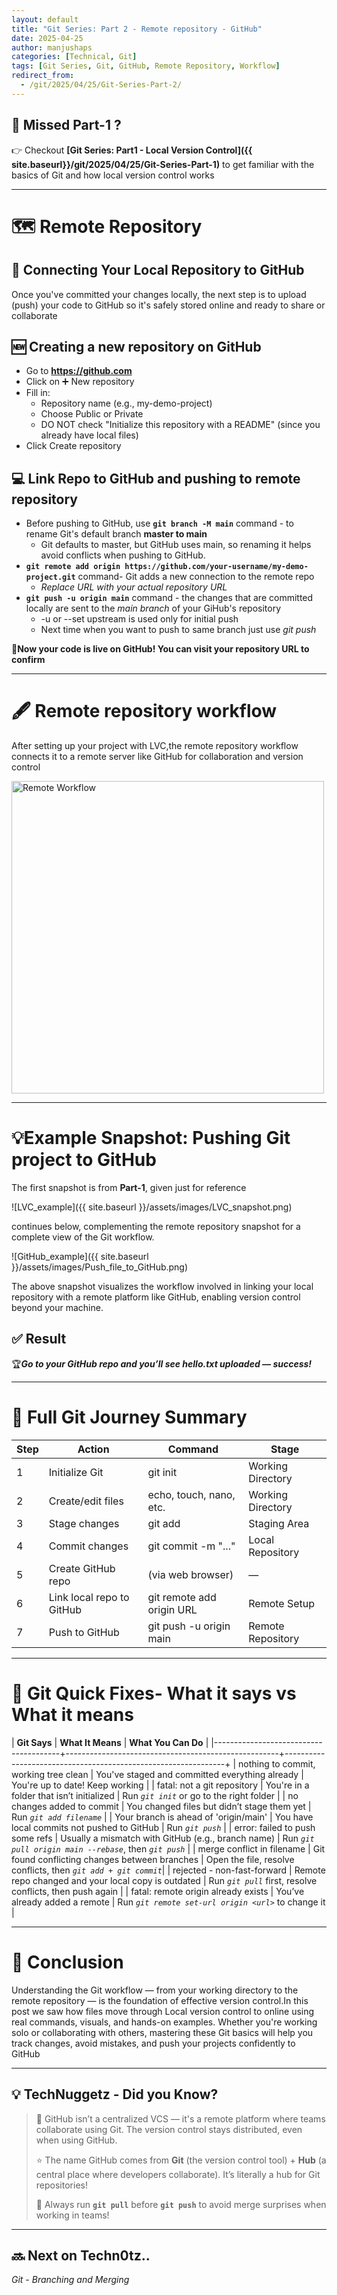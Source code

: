 ```yaml
---
layout: default
title: "Git Series: Part 2 - Remote repository - GitHub"
date: 2025-04-25
author: manjushaps
categories: [Technical, Git] 
tags: [Git Series, Git, GitHub, Remote Repository, Workflow]
redirect_from:
  - /git/2025/04/25/Git-Series-Part-2/
---
```


## 🔗 Missed Part-1 ?
👉 Checkout **[Git Series: Part1 - Local Version Control]({{ site.baseurl}}/git/2025/04/25/Git-Series-Part-1)** to get familiar with the basics of Git and how local version control works

---

# 🗺️ Remote Repository
## 🔄 Connecting Your Local Repository to GitHub
Once you've committed your changes locally, the next step is to upload (push) your code to GitHub so it's safely stored online and ready to share or collaborate

## 🆕 Creating a new repository on GitHub
- Go to **https://github.com**
- Click on ➕ New repository
- Fill in:
  - Repository name (e.g., my-demo-project)
  - Choose Public or Private
  - DO NOT check "Initialize this repository with a README" (since you already have local files)
- Click Create repository

## 💻 Link Repo to GitHub and pushing to remote repository

- Before pushing to GitHub, use **`git branch -M main`** command - to rename Git's default branch **master to main**
  - Git defaults to master, but GitHub uses main, so renaming it helps avoid conflicts when pushing to GitHub.
- **`git remote add origin https://github.com/your-username/my-demo-project.git`** command- Git adds a new connection to the remote repo
  -  *Replace URL with your actual repository URL*
- **`git push -u origin main`** command - the changes that are committed locally are sent to the *main branch* of your GiHub's repository
  - -u or --set upstream is used only for initial push
  - Next time when you want to push to same branch just use *git push*

🥇**Now your code is live on GitHub! You can visit your repository URL to confirm**

---

# 🖋️ Remote repository workflow

After setting up your project with LVC,the remote repository workflow connects it to a remote server like GitHub for collaboration and version control

<img src="{{ site.baseurl }}/assets/images/Remote_workflow.png" alt="Remote Workflow" width="500" height="auto">

---

# 💡Example Snapshot: Pushing Git project to GitHub

The first snapshot is from **Part-1**, given just for reference

![LVC_example]({{ site.baseurl }}/assets/images/LVC_snapshot.png) 

continues below, complementing the remote repository snapshot for a complete view of the Git workflow.

![GitHub_example]({{ site.baseurl }}/assets/images/Push_file_to_GitHub.png)

The above snapshot visualizes the workflow involved in linking your local repository with a remote platform like GitHub, enabling version control beyond your machine.

## ✅ Result
🏆***Go to your GitHub repo and you’ll see hello.txt uploaded — success!***

---

# 📑 Full Git Journey Summary

| **Step** | **Action**                    | **Command**                   | **Stage**             |
|----------|-------------------------------|-------------------------------|-----------------------|
|    1     | Initialize Git                | git init                      | Working Directory     |
|    2     | Create/edit files             | echo, touch, nano, etc.       | Working Directory     |
|    3     | Stage changes                 | git add                       | Staging Area          |
|    4     | Commit changes                | git commit -m "..."           | Local Repository      |
|    5     | Create GitHub repo            | (via web browser)             | —                     |
|    6     | Link local repo to GitHub     | git remote add origin URL     | Remote Setup          |
|    7     | Push to GitHub                | git push -u origin main       | Remote Repository     |

---

# 🔎 Git Quick Fixes- What it says vs What it means

| **Git Says**                          | **What It Means**                                   | **What You Can Do**                                          |
|---------------------------------------+-----------------------------------------------------+---------------------------------------------------------------+
| nothing to commit, working tree clean | You've staged and committed everything already      | You're up to date! Keep working                                 | 
| fatal: not a git repository           | You're in a folder that isn’t initialized           | Run *`git init`* or go to the right folder                      | 
| no changes added to commit            | You changed files but didn’t stage them yet         | Run *`git add filename`*                                        | 
| Your branch is ahead of 'origin/main' | You have local commits not pushed to GitHub         | Run *`git push`*                                                | 
| error: failed to push some refs       | Usually a mismatch with GitHub (e.g., branch name)  | Run *`git pull origin main --rebase`*, then *`git push`*        |
| merge conflict in filename            | Git found conflicting changes between branches      | Open the file, resolve conflicts, then *`git add + git commit`*|
| rejected - non-fast-forward           | Remote repo changed and your local copy is outdated | Run *`git pull`* first, resolve conflicts, then push again      |
| fatal: remote origin already exists   | You’ve already added a remote                       | Run *`git remote set-url origin <url>`* to change it            |

---

# 📃 Conclusion

Understanding the Git workflow — from your working directory to the remote repository — is the foundation of effective version control.In this post we saw  how files move through Local version control to online using real commands, visuals, and hands-on examples.
Whether you're working solo or collaborating with others, mastering these Git basics will help you track changes, avoid mistakes, and push your projects confidently to GitHub

---
## 💡 TechNuggetz - Did you Know?

> 📇 GitHub isn’t a centralized VCS — it's a remote platform where teams collaborate using Git. The version control stays distributed, even when using GitHub.
>
> ⭐ The name GitHub comes from **Git** (the version control tool) + **Hub** (a central place where developers collaborate). It’s literally a hub for Git repositories!
>
> 💭 Always run **`git pull`** before **`git push`** to avoid merge surprises when working in teams!

---

## 🔜  Next on Techn0tz..

*Git - Branching and Merging* 















